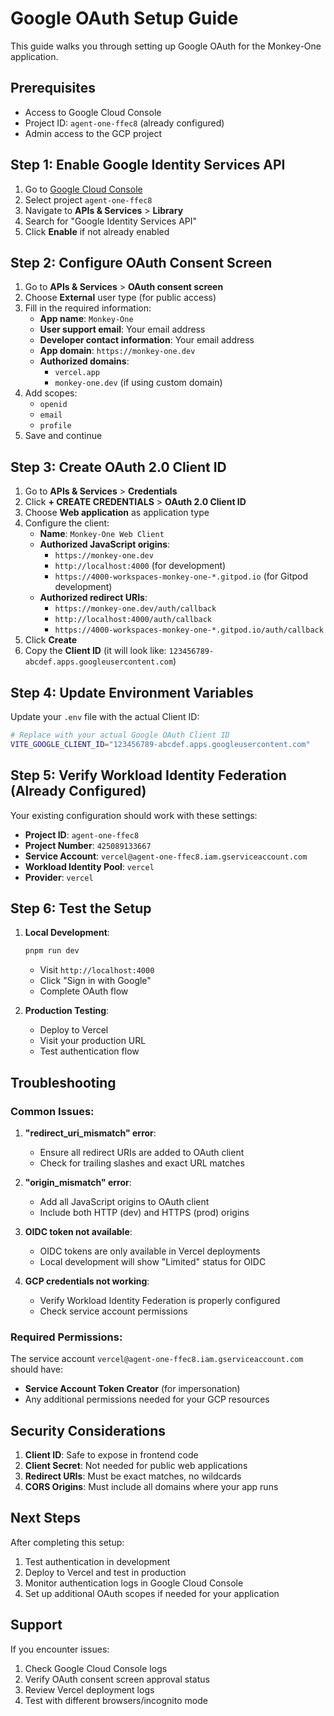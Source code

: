 # Google OAuth Setup Guide

This guide walks you through setting up Google OAuth for the Monkey-One application.

## Prerequisites

- Access to Google Cloud Console
- Project ID: `agent-one-ffec8` (already configured)
- Admin access to the GCP project

## Step 1: Enable Google Identity Services API

1. Go to [Google Cloud Console](https://console.cloud.google.com)
2. Select project `agent-one-ffec8`
3. Navigate to **APIs & Services** > **Library**
4. Search for "Google Identity Services API"
5. Click **Enable** if not already enabled

## Step 2: Configure OAuth Consent Screen

1. Go to **APIs & Services** > **OAuth consent screen**
2. Choose **External** user type (for public access)
3. Fill in the required information:
   - **App name**: `Monkey-One`
   - **User support email**: Your email address
   - **Developer contact information**: Your email address
   - **App domain**: `https://monkey-one.dev`
   - **Authorized domains**: 
     - `vercel.app`
     - `monkey-one.dev` (if using custom domain)
4. Add scopes:
   - `openid`
   - `email`
   - `profile`
5. Save and continue

## Step 3: Create OAuth 2.0 Client ID

1. Go to **APIs & Services** > **Credentials**
2. Click **+ CREATE CREDENTIALS** > **OAuth 2.0 Client ID**
3. Choose **Web application** as application type
4. Configure the client:
   - **Name**: `Monkey-One Web Client`
   - **Authorized JavaScript origins**:
     - `https://monkey-one.dev`
     - `http://localhost:4000` (for development)
     - `https://4000-workspaces-monkey-one-*.gitpod.io` (for Gitpod development)
   - **Authorized redirect URIs**:
     - `https://monkey-one.dev/auth/callback`
     - `http://localhost:4000/auth/callback`
     - `https://4000-workspaces-monkey-one-*.gitpod.io/auth/callback`
5. Click **Create**
6. Copy the **Client ID** (it will look like: `123456789-abcdef.apps.googleusercontent.com`)

## Step 4: Update Environment Variables

Update your `.env` file with the actual Client ID:

```bash
# Replace with your actual Google OAuth Client ID
VITE_GOOGLE_CLIENT_ID="123456789-abcdef.apps.googleusercontent.com"
```

## Step 5: Verify Workload Identity Federation (Already Configured)

Your existing configuration should work with these settings:
- **Project ID**: `agent-one-ffec8`
- **Project Number**: `425089133667`
- **Service Account**: `vercel@agent-one-ffec8.iam.gserviceaccount.com`
- **Workload Identity Pool**: `vercel`
- **Provider**: `vercel`

## Step 6: Test the Setup

1. **Local Development**:
   ```bash
   pnpm run dev
   ```
   - Visit `http://localhost:4000`
   - Click "Sign in with Google"
   - Complete OAuth flow

2. **Production Testing**:
   - Deploy to Vercel
   - Visit your production URL
   - Test authentication flow

## Troubleshooting

### Common Issues:

1. **"redirect_uri_mismatch" error**:
   - Ensure all redirect URIs are added to OAuth client
   - Check for trailing slashes and exact URL matches

2. **"origin_mismatch" error**:
   - Add all JavaScript origins to OAuth client
   - Include both HTTP (dev) and HTTPS (prod) origins

3. **OIDC token not available**:
   - OIDC tokens are only available in Vercel deployments
   - Local development will show "Limited" status for OIDC

4. **GCP credentials not working**:
   - Verify Workload Identity Federation is properly configured
   - Check service account permissions

### Required Permissions:

The service account `vercel@agent-one-ffec8.iam.gserviceaccount.com` should have:
- **Service Account Token Creator** (for impersonation)
- Any additional permissions needed for your GCP resources

## Security Considerations

1. **Client ID**: Safe to expose in frontend code
2. **Client Secret**: Not needed for public web applications
3. **Redirect URIs**: Must be exact matches, no wildcards
4. **CORS Origins**: Must include all domains where your app runs

## Next Steps

After completing this setup:
1. Test authentication in development
2. Deploy to Vercel and test in production
3. Monitor authentication logs in Google Cloud Console
4. Set up additional OAuth scopes if needed for your application

## Support

If you encounter issues:
1. Check Google Cloud Console logs
2. Verify OAuth consent screen approval status
3. Review Vercel deployment logs
4. Test with different browsers/incognito mode